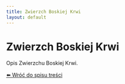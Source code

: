 ```yaml
---
title: Zwierzch Boskiej Krwi
layout: default
---
```


# Zwierzch Boskiej Krwi

Opis Zwierzchu Boskiej Krwi.

[⬅️ Wróć do spisu treści](index.md)
